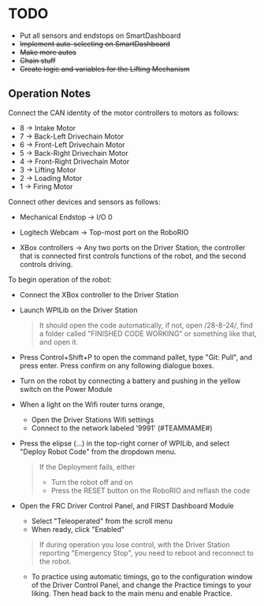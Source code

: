 # TODO
* Put all sensors and endstops on SmartDashboard
* ~~Implement auto-selecting on SmartDashboard~~
* ~~Make more autos~~
* ~~Chain stuff~~
* ~~Create logic and variables for the Lifting Mechanism~~

## Operation Notes
Connect the CAN identity of the motor controllers to motors as follows:
* 8 -> Intake Motor
* 7 -> Back-Left Drivechain Motor
* 6 -> Front-Left Drivechain Motor
* 5 -> Back-Right Drivechain Motor
* 4 -> Front-Right Drivechain Motor
* 3 -> Lifting Motor
* 2 -> Loading Motor
* 1 -> Firing Motor

Connect other devices and sensors as follows:
* Mechanical Endstop -> I/O 0
* Logitech Webcam -> Top-most port on the RoboRIO

* XBox controllers -> Any two ports on the Driver Station, the controller that is connected first controls functions of the robot, and the second controls driving.


To begin operation of the robot:
- Connect the XBox controller to the Driver Station
- Launch WPILib on the Driver Station 
  > It should open the code automatically, if not, open /28-8-24/, find a folder called "FINISHED CODE WORKING" or something like that, and open it.
- Press Control+Shift+P to open the command pallet, type "Git: Pull", and press enter. Press confirm on any following dialogue boxes.

- Turn on the robot by connecting a battery and pushing in the yellow switch on the Power Module
- When a light on the Wifi router turns orange,
  - Open the Driver Stations Wifi settings
  - Connect to the network labeled '9991' (#TEAMMAME#)
    
- Press the elipse (...) in the top-right corner of WPILib, and select "Deploy Robot Code" from the dropdown menu.
  > If the Deployment fails, either
  > - Turn the robot off and on
  > - Press the RESET button on the RoboRIO and reflash the code

- Open the FRC Driver Control Panel, and FIRST Dashboard Module
  - Select "Teleoperated" from the scroll menu
  - When ready, click "Enabled"
  > If during operation you lose control, with the Driver Station reporting "Emergency Stop", you need to reboot and reconnect to the robot.

  - To practice using automatic timings, go to the configuration window of the Driver Control Panel, and change the Practice timings to your liking. Then head back to the main menu and enable Practice.
